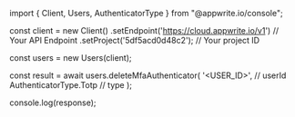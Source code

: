 import { Client, Users, AuthenticatorType } from "@appwrite.io/console";

const client = new Client()
    .setEndpoint('https://cloud.appwrite.io/v1') // Your API Endpoint
    .setProject('5df5acd0d48c2'); // Your project ID

const users = new Users(client);

const result = await users.deleteMfaAuthenticator(
    '<USER_ID>', // userId
    AuthenticatorType.Totp // type
);

console.log(response);
